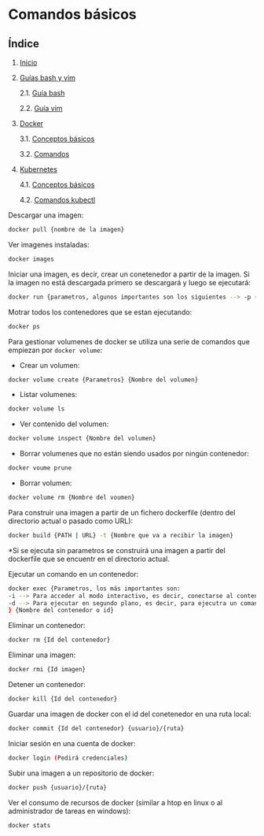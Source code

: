 # Comandos básicos

## Índice

1. [Inicio](../../../)
2. [Guías bash y vim](../Guias_bash_y_vim/)

    2.1. [Guía bash](../Guias_bash_y_vim/bash.md)

    2.2. [Guía vim](../Guias_bash_y_vim/vim.md)
 
3. [Docker](../Docker/)

    3.1. [Conceptos básicos](./Conceptos.md)
    
    3.2. [Comandos](./comandos.md)

4. [Kubernetes](../Kubernetes/)

    4.1. [Conceptos básicos](../Kubernetes/Conceptos.md)

    4.2. [Comandos kubectl](../Kubernetes//Comandos_kubectl.md)

Descargar una imagen:

```bash
docker pull {nombre de la imagen}
```

Ver imagenes instaladas:

```bash
docker images
```

Iniciar una imagen, es decir, crear un conetenedor a partir de la imagen. Si la imagen no está descargada primero se descargará y luego se ejecutará:

```bash
docker run {parametros, algunos importantes son los siguientes --> -p (indicar puerto), -v (montar en un volumen), -m (limite de memoria), -c (cuota de CPU) } {nombre o id de la imagen}
```

Motrar todos los contenedores que se estan ejecutando:

```bash
docker ps
```

Para gestionar volumenes de docker se utiliza una serie de comandos que empiezan por `docker volume`:

* Crear un volumen:
```bash 
docker volume create {Parametros} {Nombre del volumen}
```

* Listar volumenes:
```bash
docker volume ls
```

* Ver contenido del volumen:

```bash
docker volume inspect {Nombre del volumen}
```

* Borrar volumenes que no están siendo usados por ningún contenedor:

```bash
docker voume prune
```

* Borrar volumen:

```bash
docker volume rm {Nombre del voumen}
```

Para construir una imagen a partir de un fichero dockerfile (dentro del directorio actual o pasado como URL):

```bash
docker build {PATH | URL} -t {Nombre que va a recibir la imagen}
```
*Si se ejecuta sin parametros se construirá una imagen a partir del dockerfile que se encuentr en el directorio actual.

Ejecutar un comando en un contenedor:

```bash
docker exec {Parametros, los más importantes son:
-i --> Para acceder al modo interactivo, es decir, conectarse al contenedor y ejecutar los comandos que se quieran ejecutar hasta que se desconecte.
-d --> Para ejecutar en segundo plano, es decir, para ejecutra un comando que abrica que introducir después del nombre del contenedor.
} {Nombre del contenedor o id}
```

Eliminar un contenedor:

```bash
docker rm {Id del contenedor}
```

Eliminar una imagen:

```bash
docker rmi {Id imagen}
```

Detener un contenedor:

```bash
docker kill {Id del contenedor}
```

Guardar una imagen de docker con el id del conetenedor en una ruta local:

```bash
docker commit {Id del contenedor} {usuario}/{ruta}
```

Iniciar sesión en una cuenta de docker:

```bash
docker login (Pedirá credenciales)
```

Subir una imagen a un repositorio de docker:

```bash
docker push {usuario}/{ruta}
``` 

Ver el consumo de recursos de docker (similar a htop en linux o al administrador de tareas en windows):

```bash
docker stats
```